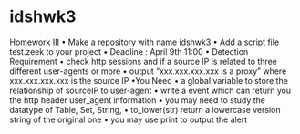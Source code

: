 # idshwk3
Homework III
• Make a repository with name idshwk3
• Add a script file test.zeek to your project
• Deadline : April 9th 11:00
• Detection Requirement
• check http sessions and if a source IP is related to three different user-agents or
more
• output “xxx.xxx.xxx.xxx is a proxy” where xxx.xxx.xxx.xxx is the source IP
•You Need
• a global variable to store the relationship of sourceIP to user-agent
• write a event which can return you the http header user_agent information
• you may need to study the datatype of Table, Set, String,
• to_lower(str) return a lowercase version string of the original one
• you may use print to output the alert
